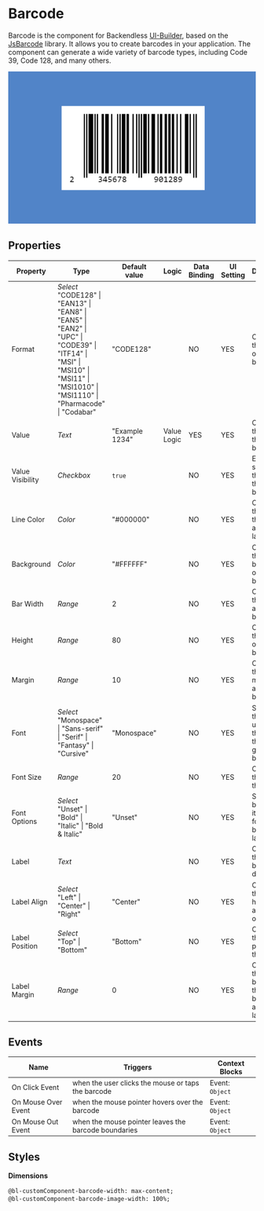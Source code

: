 # Barcode

Barcode is the component for Backendless [UI-Builder](https://backendless.com/developers/#ui-builder), based on the
[JsBarcode](https://github.com/lindell/JsBarcode) library. It allows you to create barcodes in your application.
The component can generate a wide variety of barcode types, including Code 39, Code 128, and many others.

<p align="center">
  <img src="./thumbnail.png" alt="main thumbnail" width="780"/>
</p>

## Properties

| Property         | Type                                                                                                                                                                                    | Default value  | Logic       | Data Binding | UI Setting | Description                                                     |
|------------------|-----------------------------------------------------------------------------------------------------------------------------------------------------------------------------------------|----------------|-------------|--------------|------------|-----------------------------------------------------------------|
| Format           | *Select* <br/> "CODE128" \| "EAN13" \| "EAN8" \| "EAN5" \| "EAN2" \| "UPC" \| "CODE39" \| "ITF14" \| "MSI" \| "MSI10" \| "MSI11" \| "MSI1010" \| "MSI1110" \| "Pharmacode" \| "Codabar" | "CODE128"      |             | NO           | YES        | Controls the format of the barcode.                             |
| Value            | *Text*                                                                                                                                                                                  | "Example 1234" | Value Logic | YES          | YES        | Controls the value of the barcode.                              |
| Value Visibility | *Checkbox*                                                                                                                                                                              | `true`         |             | NO           | YES        | Enables showing the value of the barcode.                       |
| Line Color       | *Color*                                                                                                                                                                                 | "#000000"      |             | NO           | YES        | Controls the color of the bars and the label.                   |
| Background       | *Color*                                                                                                                                                                                 | "#FFFFFF"      |             | NO           | YES        | Controls the background of the barcode.                         |
| Bar Width        | *Range*                                                                                                                                                                                 | 2              |             | NO           | YES        | Controls the width of a single bar.                             |
| Height           | *Range*                                                                                                                                                                                 | 80             |             | NO           | YES        | Controls the height of the barcode.                             |
| Margin           | *Range*                                                                                                                                                                                 | 10             |             | NO           | YES        | Controls the space margin around the barcode.                   |
| Font             | *Select* <br/> "Monospace" \| "Sans-serif" \| "Serif" \| "Fantasy" \| "Cursive"                                                                                                         | "Monospace"    |             | NO           | YES        | Specifies the font used for the label in the generated barcode. |
| Font Size        | *Range*                                                                                                                                                                                 | 20             |             | NO           | YES        | Controls the size of the label.                                 |
| Font Options     | *Select* <br/> "Unset" \| "Bold" \| "Italic" \| "Bold & Italic"                                                                                                                         | "Unset"        |             | NO           | YES        | Specifies a bold or italic font for the barcode label.          |
| Label            | *Text*                                                                                                                                                                                  |                |             | NO           | YES        | Overrides the value to be displayed.                            |
| Label Align      | *Select* <br/> "Left" \| "Center" \| "Right"                                                                                                                                            | "Center"       |             | NO           | YES        | Controls the horizontal alignment of the label.                 |
| Label Position   | *Select* <br/> "Top" \| "Bottom"                                                                                                                                                        | "Bottom"       |             | NO           | YES        | Controls the vertical position of the label.                    |
| Label Margin     | *Range*                                                                                                                                                                                 | 0              |             | NO           | YES        | Controls the space between the barcode and the label.           |

## Events

| Name                | Triggers                                             | Context Blocks       |
|---------------------|------------------------------------------------------|----------------------|
| On Click Event      | when the user clicks the mouse or taps the barcode   | Event: `Object`      |
| On Mouse Over Event | when the mouse pointer hovers over the barcode       | Event: `Object`      |
| On Mouse Out Event  | when the mouse pointer leaves the barcode boundaries | Event: `Object`      |

## Styles

**Dimensions**

````
@bl-customComponent-barcode-width: max-content;
@bl-customComponent-barcode-image-width: 100%;
````
